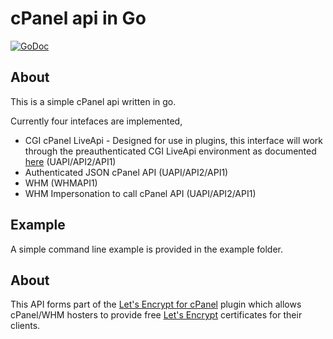 # cPanel api in Go

[![GoDoc](https://godoc.org/github.com/letsencrypt-cpanel/cpanelgo?status.svg)](https://godoc.org/github.com/letsencrypt-cpanel/cpanelgo)

## About

This is a simple cPanel api written in go.

Currently four intefaces are implemented,

- CGI cPanel LiveApi - Designed for use in plugins, this interface will work through the preauthenticated CGI LiveApi environment as documented [here](https://documentation.cpanel.net/display/SDK/Guide+to+the+LiveAPI+System) (UAPI/API2/API1)
- Authenticated JSON cPanel API (UAPI/API2/API1)
- WHM (WHMAPI1)
- WHM Impersonation to call cPanel API (UAPI/API2/API1)

## Example

A simple command line example is provided in the example folder.

## About

This API forms part of the [Let's Encrypt for cPanel](https://letsencrypt-for-cpanel.com/) plugin which allows cPanel/WHM hosters to provide free [Let's Encrypt](https://letsencrypt.org/) certificates for their clients.